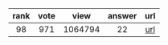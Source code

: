 
| rank | vote | view | answer | url |
|:-:|:-:|:-:|:-:|:-:|
|98|971|1064794|22| [url](http://stackoverflow.com/questions/9573244/most-elegant-way-to-check-if-the-string-is-empty-in-python) |

